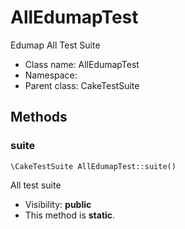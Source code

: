 AllEdumapTest
===============

Edumap All Test Suite




* Class name: AllEdumapTest
* Namespace: 
* Parent class: CakeTestSuite







Methods
-------


### suite

    \CakeTestSuite AllEdumapTest::suite()

All test suite



* Visibility: **public**
* This method is **static**.



